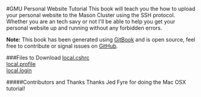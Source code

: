 #GMU Personal Website Tutorial
This book will teach you the how to upload your personal website to the Mason Cluster using the SSH protocol. Whether you are an tech savy or not I'll be able to help you get your personal website up and running without any forbidden errors.

**Note:** This book has been generated using [GitBook](http://www.gitbook.io) and is open source, feel free to contribute or signal issues on [GitHub](https://github.com/the-ben-waters/gmuwebdevtut.tutorial).

###Files to Download
[local.cshrc](https://raw.githubusercontent.com/the-ben-waters/it103-tutorial/master/files/local.cshrc)  
[local.profile](https://raw.githubusercontent.com/the-ben-waters/it103-tutorial/master/files/local.profile)  
[local.login](https://raw.githubusercontent.com/the-ben-waters/it103-tutorial/master/files/local.login)  

#####Contributors and Thanks
Thanks Jed Fyre for doing the Mac OSX tutorial!
